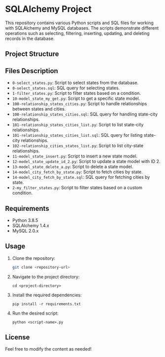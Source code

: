 # SQLAlchemy Project

This repository contains various Python scripts and SQL files for working with SQLAlchemy and MySQL databases. The scripts demonstrate different operations such as selecting, filtering, inserting, updating, and deleting records in the database.

## Project Structure

## Files Description

- `0-select_states.py`: Script to select states from the database.
- `0-select_states.sql`: SQL query for selecting states.
- `1-filter_states.py`: Script to filter states based on a condition.
- `10-model_state_my_get.py`: Script to get a specific state model.
- `100-relationship_states_cities.py`: Script to handle relationships between states and cities.
- `100-relationship_states_cities.sql`: SQL query for handling state-city relationships.
- `101-relationship_states_cities_list.py`: Script to list state-city relationships.
- `101-relationship_states_cities_list.sql`: SQL query for listing state-city relationships.
- `102-relationship_cities_states_list.py`: Script to list city-state relationships.
- `11-model_state_insert.py`: Script to insert a new state model.
- `12-model_state_update_id_2.py`: Script to update a state model with ID 2.
- `13-model_state_delete_a.py`: Script to delete a state model.
- `14-model_city_fetch_by_state.py`: Script to fetch cities by state.
- `14-model_city_fetch_by_state.sql`: SQL query for fetching cities by state.
- `2-my_filter_states.py`: Script to filter states based on a custom condition.

## Requirements

- Python 3.8.5
- SQLAlchemy 1.4.x
- MySQL 2.0.x

## Usage

1. Clone the repository:
   ```sh
   git clone <repository-url>
   ```
2. Navigate to the project directory:
    ```
    cd <project-directory>
    ```
3. Install the required dependencies:
    ```
    pip install -r requirements.txt
    ```
4. Run the desired script:
    ```
    python <script-name>.py
    ```

## License
Feel free to modify the content as needed!
